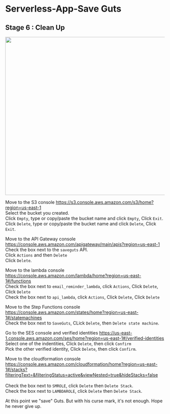 # Serverless-App-Save Guts

## Stage 6 : Clean Up

<img src="https://github.com/cupumelody/Serverless-App-Save-Guts/assets/145847069/07e73341-4d3d-4532-b22d-38fab8426d62" width="600" height="500">



Move to the S3 console https://s3.console.aws.amazon.com/s3/home?region=us-east-1
<br>
Select the bucket you created.
<br>
Click `Empty`, type or copy/paste the bucket name and click `Empty`, Click `Exit`.
<br>
Click `Delete`, type or copy/paste the bucket name and click `Delete`, Click `Exit`.

Move to the API Gateway console https://console.aws.amazon.com/apigateway/main/apis?region=us-east-1
<br>
Check the box next to the `saveguts` API.
<br>
Click `Actions` and then `Delete`
<br>
Click `Delete`.

Move to the lambda console https://console.aws.amazon.com/lambda/home?region=us-east-1#/functions
<br>
Check the box next to `email_reminder_lambda`, click `Actions`, Click `Delete`, Click `Delete`
<br>
Check the box next to `api_lambda`, click `Actions`, Click `Delete`, Click `Delete`

Move to the Step Functions console https://console.aws.amazon.com/states/home?region=us-east-1#/statemachines
<br>
Check the box next to `SaveGuts`, CLick `Delete`, then `Delete state machine`.

Go to the SES console and verified identities https://us-east-1.console.aws.amazon.com/ses/home?region=us-east-1#/verified-identities
<br>
Select one of the indentities, Click `Delete`, then click `Confirm`
<br>
Pick the other verified identity, Click `Delete`, then click `Confirm`.

Move to the cloudformation console https://console.aws.amazon.com/cloudformation/home?region=us-east-1#/stacks?filteringText=&filteringStatus=active&viewNested=true&hideStacks=false  
<br>
Check the box next to `SMROLE`, click `Delete` then `Delete Stack`.
<br>
Check the box next to `LAMBDAROLE`, click `Delete` then `Delete Stack`.

At this point we "save" Guts. But with his curse mark, it's not enough. Hope he never give up.
